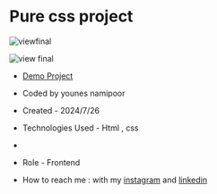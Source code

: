 
# Pure css project

![viewfinal]()

![view final]()

- [Demo Project]()

- Coded by younes namipoor

- Created - 2024/7/26

- Technologies Used - Html , css
- 
- Role - Frontend

- How to reach me : with my [instagram](https://www.instagram.com/younes.namipoor) and [linkedin](https://www.linkedin.com/in/younes-namipoor)
